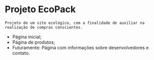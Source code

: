 # Projeto EcoPack

```
Projeto de um site ecológico, com a finalidade de auxiliar na realização de compras conscientes.
``` 
 * Página inicial;
 * Página de produtos;
 * Futuramente: Página com informações sobre desenvolvedores e contato.
